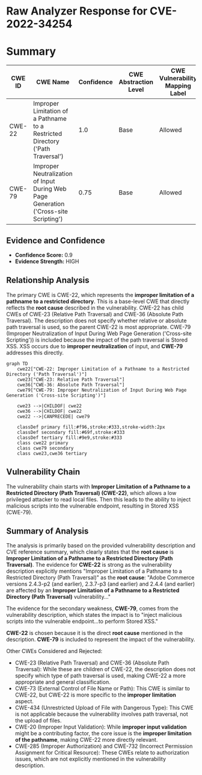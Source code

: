 # Raw Analyzer Response for CVE-2022-34254

# Summary
| CWE ID | CWE Name | Confidence | CWE Abstraction Level | CWE Vulnerability Mapping Label | CWE-Vulnerability Mapping Notes |
|---|---|---|---|---|---|
| CWE-22 | Improper Limitation of a Pathname to a Restricted Directory ('Path Traversal') | 1.0 | Base | Allowed | Primary CWE |
| CWE-79 | Improper Neutralization of Input During Web Page Generation ('Cross-site Scripting') | 0.75 | Base | Allowed | Secondary CWE |

## Evidence and Confidence

*   **Confidence Score:** 0.9
*   **Evidence Strength:** HIGH

## Relationship Analysis
The primary CWE is CWE-22, which represents the **improper limitation of a pathname to a restricted directory**. This is a base-level CWE that directly reflects the **root cause** described in the vulnerability.
CWE-22 has child CWEs of CWE-23 (Relative Path Traversal) and CWE-36 (Absolute Path Traversal). The description does not specify whether relative or absolute path traversal is used, so the parent CWE-22 is most appropriate.
CWE-79 (Improper Neutralization of Input During Web Page Generation ('Cross-site Scripting')) is included because the impact of the path traversal is Stored XSS. XSS occurs due to **improper neutralization** of input, and **CWE-79** addresses this directly.

```mermaid
graph TD
    cwe22["CWE-22: Improper Limitation of a Pathname to a Restricted Directory ('Path Traversal')"]
    cwe23["CWE-23: Relative Path Traversal"]
    cwe36["CWE-36: Absolute Path Traversal"]
    cwe79["CWE-79: Improper Neutralization of Input During Web Page Generation ('Cross-site Scripting')"]

    cwe23 -->|CHILDOF| cwe22
    cwe36 -->|CHILDOF| cwe22
    cwe22 -->|CANPRECEDE| cwe79
    
    classDef primary fill:#f96,stroke:#333,stroke-width:2px
    classDef secondary fill:#69f,stroke:#333
    classDef tertiary fill:#9e9,stroke:#333
    class cwe22 primary
    class cwe79 secondary
    class cwe23,cwe36 tertiary
```

## Vulnerability Chain
The vulnerability chain starts with **Improper Limitation of a Pathname to a Restricted Directory (Path Traversal) (CWE-22)**, which allows a low privileged attacker to read local files. Then this leads to the ability to inject malicious scripts into the vulnerable endpoint, resulting in Stored XSS (CWE-79).

## Summary of Analysis
The analysis is primarily based on the provided vulnerability description and CVE reference summary, which clearly states that the **root cause** is **Improper Limitation of a Pathname to a Restricted Directory (Path Traversal)**.
The evidence for **CWE-22** is strong as the vulnerability description explicitly mentions "Improper Limitation of a Pathname to a Restricted Directory (Path Traversal)" as the **root cause**:
"Adobe Commerce versions 2.4.3-p2 (and earlier), 2.3.7-p3 (and earlier) and 2.4.4 (and earlier) are affected by an **Improper Limitation of a Pathname to a Restricted Directory (Path Traversal)** vulnerability..."

The evidence for the secondary weakness, **CWE-79**, comes from the vulnerability description, which states the impact is to "inject malicious scripts into the vulnerable endpoint...to perform Stored XSS."

**CWE-22** is chosen because it is the direct **root cause** mentioned in the description.
**CWE-79** is included to represent the impact of the vulnerability.

Other CWEs Considered and Rejected:

*   CWE-23 (Relative Path Traversal) and CWE-36 (Absolute Path Traversal): While these are children of CWE-22, the description does not specify which type of path traversal is used, making CWE-22 a more appropriate and general classification.
*   CWE-73 (External Control of File Name or Path): This CWE is similar to CWE-22, but CWE-22 is more specific to the **improper limitation** aspect.
*   CWE-434 (Unrestricted Upload of File with Dangerous Type): This CWE is not applicable because the vulnerability involves path traversal, not the upload of files.
*   CWE-20 (Improper Input Validation): While **improper input validation** might be a contributing factor, the core issue is the **improper limitation of the pathname**, making CWE-22 more directly relevant.
*   CWE-285 (Improper Authorization) and CWE-732 (Incorrect Permission Assignment for Critical Resource): These CWEs relate to authorization issues, which are not explicitly mentioned in the vulnerability description.